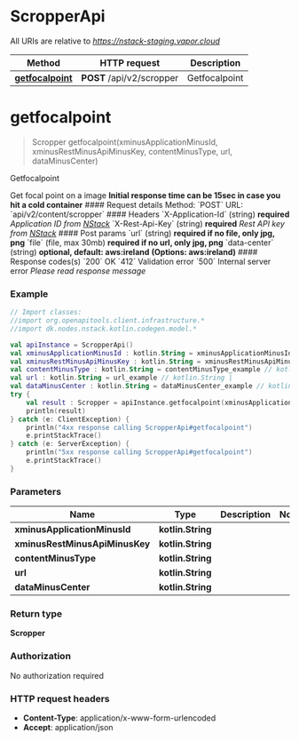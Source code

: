 # ScropperApi

All URIs are relative to *https://nstack-staging.vapor.cloud*

Method | HTTP request | Description
------------- | ------------- | -------------
[**getfocalpoint**](ScropperApi.md#getfocalpoint) | **POST** /api/v2/scropper | Getfocalpoint


<a name="getfocalpoint"></a>
# **getfocalpoint**
> Scropper getfocalpoint(xminusApplicationMinusId, xminusRestMinusApiMinusKey, contentMinusType, url, dataMinusCenter)

Getfocalpoint

Get focal point on a image   **Initial response time can be 15sec in case you hit a cold container**   #### Request details Method: &#x60;POST&#x60;  URL: &#x60;api/v2/content/scropper&#x60;  #### Headers &#x60;X-Application-Id&#x60; (string) **required** _Application ID from [NStack](https://nstack.io)_  &#x60;X-Rest-Api-Key&#x60; (string) **required** _Rest API key from [NStack](https://nstack.io)_  #### Post params &#x60;url&#x60; (string) **required if no file, only jpg, png**   &#x60;file&#x60; (file, max 30mb) **required if no url, only jpg, png**   &#x60;data-center&#x60; (string) **optional, default: aws:ireland** **(Options: aws:ireland)**   #### Response codes(s) &#x60;200&#x60; OK  &#x60;412&#x60; Validation error  &#x60;500&#x60; Internal server error _Please read response message_

### Example
```kotlin
// Import classes:
//import org.openapitools.client.infrastructure.*
//import dk.nodes.nstack.kotlin.codegen.model.*

val apiInstance = ScropperApi()
val xminusApplicationMinusId : kotlin.String = xminusApplicationMinusId_example // kotlin.String | 
val xminusRestMinusApiMinusKey : kotlin.String = xminusRestMinusApiMinusKey_example // kotlin.String | 
val contentMinusType : kotlin.String = contentMinusType_example // kotlin.String | 
val url : kotlin.String = url_example // kotlin.String | 
val dataMinusCenter : kotlin.String = dataMinusCenter_example // kotlin.String | 
try {
    val result : Scropper = apiInstance.getfocalpoint(xminusApplicationMinusId, xminusRestMinusApiMinusKey, contentMinusType, url, dataMinusCenter)
    println(result)
} catch (e: ClientException) {
    println("4xx response calling ScropperApi#getfocalpoint")
    e.printStackTrace()
} catch (e: ServerException) {
    println("5xx response calling ScropperApi#getfocalpoint")
    e.printStackTrace()
}
```

### Parameters

Name | Type | Description  | Notes
------------- | ------------- | ------------- | -------------
 **xminusApplicationMinusId** | **kotlin.String**|  |
 **xminusRestMinusApiMinusKey** | **kotlin.String**|  |
 **contentMinusType** | **kotlin.String**|  |
 **url** | **kotlin.String**|  |
 **dataMinusCenter** | **kotlin.String**|  |

### Return type

**Scropper**

### Authorization

No authorization required

### HTTP request headers

 - **Content-Type**: application/x-www-form-urlencoded
 - **Accept**: application/json

